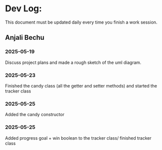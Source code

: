 # Dev Log:

This document must be updated daily every time you finish a work session.

## Anjali Bechu

### 2025-05-19 
Discuss project plans and made a rough sketch of the uml diagram.

### 2025-05-23
Finished the candy class (all the getter and setter methods) and started the tracker class

### 2025-05-25
Added the candy constructor

### 2025-05-25
Added progress goal + win boolean to the tracker class/ finished tracker class
